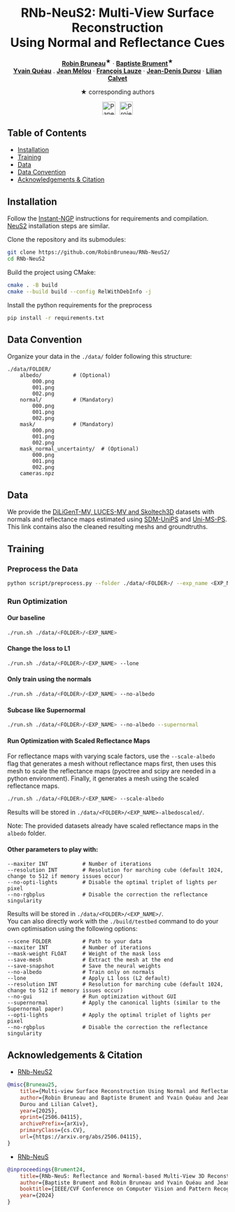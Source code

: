 <div align="center">
<h1>RNb-NeuS2: Multi-View Surface Reconstruction <br>
Using Normal and Reflectance Cues</h1>

[**Robin Bruneau**](https://robinbruneau.github.io/)<sup><span>&#9733;</span></sup> · [**Baptiste Brument**](https://bbrument.github.io/)<sup><span>&#9733;</span></sup>
<br>
[**Yvain Quéau**](https://yqueau.github.io/) . [**Jean Mélou**](https://www.irit.fr/~Jean.Melou/) · [**François Lauze**](https://loutchoa.github.io/) · [**Jean-Denis Durou**](https://www.irit.fr/~Jean-Denis.Durou/) · [**Lilian Calvet**](https://scholar.google.com/citations?user=6JewdrMAAAAJ&hl=en)

<span>&#9733;</span> corresponding authors

<div style="display: flex; gap: 10px; justify-content: center; align-items: center;">
    <a href='https://arxiv.org/abs/2506.04115'><img src='https://img.shields.io/badge/arXiv-RNb--NeuS2-red' alt='Paper PDF' height="30"></a>
    <a href='https://robinbruneau.github.io/publications/rnb_neus2.html'><img src='https://img.shields.io/badge/Project_Page-RNb--Neus2-green' alt='Project Page' height="30"></a>
</div>
</div>

## Table of Contents

- [Installation](#installation)
- [Training](#training)
- [Data](#data)
- [Data Convention](#data-convention)
- [Acknowledgements & Citation](#acknowledgements--citation)

## Installation

Follow the [Instant-NGP](https://github.com/NVlabs/instant-ngp#building-instant-ngp-windows--linux) instructions for requirements and compilation. [NeuS2](https://github.com/19reborn/NeuS2) installation steps are similar.

Clone the repository and its submodules:
```bash
git clone https://github.com/RobinBruneau/RNb-NeuS2/
cd RNb-NeuS2
```

Build the project using CMake:
```bash
cmake . -B build
cmake --build build --config RelWithDebInfo -j 
```

Install the python requirements for the preprocess
```bash
pip install -r requirements.txt
```

## Data Convention

Organize your data in the `./data/` folder following this structure:
```plaintext
./data/FOLDER/
    albedo/          # (Optional)
        000.png
        001.png
        002.png
    normal/          # (Mandatory)
        000.png
        001.png
        002.png
    mask/            # (Mandatory)
        000.png
        001.png
        002.png
    mask_normal_uncertainty/  # (Optional)
        000.png
        001.png
        002.png
    cameras.npz
```

## Data

We provide the [DiLiGenT-MV, LUCES-MV and Skoltech3D](https://drive.google.com/drive/folders/1TbOrB38klLpG41bXzI7B1A01qsbEbz9h?usp=sharing) datasets with normals and reflectance maps estimated using [SDM-UniPS](https://github.com/satoshi-ikehata/SDM-UniPS-CVPR2023/) and [Uni-MS-PS](https://github.com/Clement-Hardy/Uni-MS-PS). This link contains also the cleaned resulting meshs and groundtruths.


## Training

### Preprocess the Data

```bash
python script/preprocess.py --folder ./data/<FOLDER>/ --exp_name <EXP_NAME>
```

### Run Optimization

#### Our baseline
```bash
./run.sh ./data/<FOLDER>/<EXP_NAME>
```
#### Change the loss to L1
```bash
./run.sh ./data/<FOLDER>/<EXP_NAME> --lone
```
#### Only train using the normals
```bash
./run.sh ./data/<FOLDER>/<EXP_NAME> --no-albedo
```
#### Subcase like Supernormal
```bash
./run.sh ./data/<FOLDER>/<EXP_NAME> --no-albedo --supernormal
```
#### Run Optimization with Scaled Reflectance Maps

For reflectance maps with varying scale factors, use the `--scale-albedo` flag that generates a mesh without reflectance maps first, then uses this mesh to scale the reflectance maps (pyoctree and scipy are needed in a python environment). Finally, it generates a mesh using the scaled reflectance maps. 

```bash
./run.sh ./data/<FOLDER>/<EXP_NAME> --scale-albedo
```
Results will be stored in `./data/<FOLDER>/<EXP_NAME>-albedoscaled/`.

Note: The provided datasets already have scaled reflectance maps in the `albedo` folder.

#### Other parameters to play with:
```plaintext
--maxiter INT           # Number of iterations
--resolution INT        # Resolution for marching cube (default 1024, change to 512 if memory issues occur)
--no-opti-lights        # Disable the optimal triplet of lights per pixel
--no-rgbplus            # Disable the correction the reflectance singularity
```

Results will be stored in `./data/<FOLDER>/<EXP_NAME>/`.</br>
You can also directly work with the `./build/testbed` command to do your own optimisation using the following options:

```plaintext
--scene FOLDER          # Path to your data
--maxiter INT           # Number of iterations
--mask-weight FLOAT     # Weight of the mask loss
--save-mesh             # Extract the mesh at the end
--save-snapshot         # Save the neural weights
--no-albedo             # Train only on normals
--lone                  # Apply L1 loss (L2 default)
--resolution INT        # Resolution for marching cube (default 1024, change to 512 if memory issues occur)
--no-gui                # Run optimization without GUI
--supernormal           # Apply the canonical lights (similar to the Supernormal paper)
--opti-lights           # Apply the optimal triplet of lights per pixel
--no-rgbplus            # Disable the correction the reflectance singularity
```


## Acknowledgements & Citation


- [RNb-NeuS2](https://robinbruneau.github.io/publications/rnb_neus2.html)

```bibtex
@misc{Bruneau25,
    title={Multi-view Surface Reconstruction Using Normal and Reflectance Cues},
    author={Robin Bruneau and Baptiste Brument and Yvain Quéau and Jean Mélou and François Bernard Lauze and Jean-Denis
    Durou and Lilian Calvet},
    year={2025},
    eprint={2506.04115},
    archivePrefix={arXiv},
    primaryClass={cs.CV},
    url={https://arxiv.org/abs/2506.04115},
}
```


- [RNb-NeuS](https://robinbruneau.github.io/publications/rnb_neus.html)

```bibtex
@inproceedings{Brument24,
    title={RNb-NeuS: Reflectance and Normal-based Multi-View 3D Reconstruction},
    author={Baptiste Brument and Robin Bruneau and Yvain Quéau and Jean Mélou and François Lauze and Jean-Denis Durou and Lilian Calvet},
    booktitle={IEEE/CVF Conference on Computer Vision and Pattern Recognition (CVPR)},
    year={2024}
}
```
